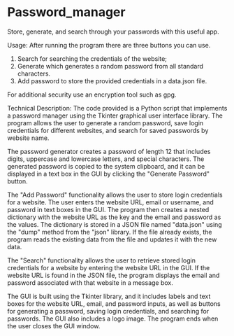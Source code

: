 # Password_manager
Store, generate, and search through your passwords with this useful app. 

Usage:
After running the program there are three buttons you can use. 
1. Search for searching the credentials of the website;
2. Generate which generates a random password from all standard characters.
3. Add password to store the provided credentials in a data.json file.

For additional security use an encryption tool such as gpg.

Technical Description:
The code provided is a Python script that implements a password manager using the Tkinter graphical user interface library. The program allows the user to generate a random password, save login credentials for different websites, and search for saved passwords by website name.

The password generator creates a password of length 12 that includes digits, uppercase and lowercase letters, and special characters. The generated password is copied to the system clipboard, and it can be displayed in a text box in the GUI by clicking the "Generate Password" button.

The "Add Password" functionality allows the user to store login credentials for a website. The user enters the website URL, email or username, and password in text boxes in the GUI. The program then creates a nested dictionary with the website URL as the key and the email and password as the values. The dictionary is stored in a JSON file named "data.json" using the "dump" method from the "json" library. If the file already exists, the program reads the existing data from the file and updates it with the new data.

The "Search" functionality allows the user to retrieve stored login credentials for a website by entering the website URL in the GUI. If the website URL is found in the JSON file, the program displays the email and password associated with that website in a message box.

The GUI is built using the Tkinter library, and it includes labels and text boxes for the website URL, email, and password inputs, as well as buttons for generating a password, saving login credentials, and searching for passwords. The GUI also includes a logo image. The program ends when the user closes the GUI window.
